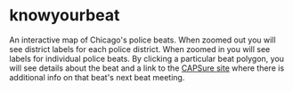 knowyourbeat
============

An interactive map of Chicago's police beats. When zoomed out you will see district labels for each police district. When zoomed in you will see labels for individual police beats. By clicking a particular beat polygon, you will see details about the beat and a link to the [CAPSure site](http://capsure.opencityapps.org/) where there is additional info on that beat's next beat meeting.
